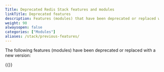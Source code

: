 ```yaml
---
Title: Deprecated Redis Stack features and modules
linkTitle: Deprecated features
description: Features (modules) that have been deprecated or replaced with a new version.
weight: 90
alwaysopen: false
categories: ["Modules"]
aliases: /stack/previous-features/
---
```


The following features (modules) have been deprecated or replaced with a new version:

{{<table-children columnNames="Feature,Description" columnSources="LinkTitle,Description" enableLinks="LinkTitle">}}
